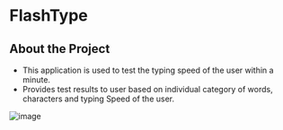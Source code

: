 # FlashType
## About the Project
* This application is used to test the typing speed of the user within a minute.
* Provides test results to user based on individual category of words, characters and typing Speed of the user.

![image](https://github.com/sansavvy/Flashtype/assets/68282393/1f514244-0aa5-4f9c-97a7-5cab145d7dbb)


 









